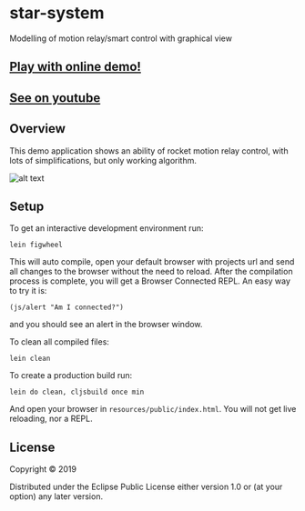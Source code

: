 # star-system

Modelling of motion relay/smart control with graphical view

## [Play with online demo!](https://codepen.io/Ivana4977517cb5/full/VwQmBNR)

## [See on youtube](https://www.youtube.com/watch?v=M8uZXrG1V4E)

## Overview

This demo application shows an ability of rocket motion relay control, with lots of simplifications, but only working algorithm.

![alt text](https://user-images.githubusercontent.com/10473034/52907315-6c86a480-3270-11e9-90c6-4ff782d7950a.png "Screenshot")

## Setup

To get an interactive development environment run:

    lein figwheel

This will auto compile, open your default browser with projects url
and send all changes to the browser without the need to reload.
After the compilation process is complete, you will
get a Browser Connected REPL. An easy way to try it is:

    (js/alert "Am I connected?")

and you should see an alert in the browser window.

To clean all compiled files:

    lein clean

To create a production build run:

    lein do clean, cljsbuild once min

And open your browser in `resources/public/index.html`. You will not
get live reloading, nor a REPL.

## License

Copyright © 2019

Distributed under the Eclipse Public License either version 1.0 or (at your option) any later version.


